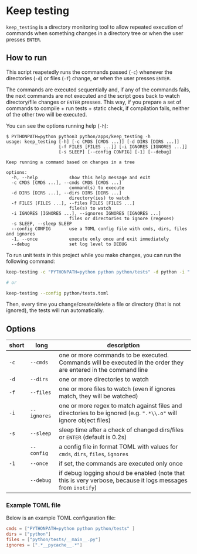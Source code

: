 # Keep testing

`keep_testing` is a directory monitoring tool to allow repeated execution of commands when something
changes in a directory tree or when the user presses `ENTER`.

## How to run

This script reapetedly runs the commands passed (`-c`) whenever the directories (`-d`) or files
(`-f`) change, **or** when the user presses `ENTER`.

The commands are executed sequentially and, if any of the commands fails, the next commands are not
executed and the script goes back to watch directory/file changes or `ENTER` presses. This way, if
you prepare a set of commands to compile + run tests + static check, if compilation fails, neither
of the other two will be executed.

You can see the options running help (`-h`):

```text
$ PYTHONPATH=python python3 python/apps/keep_testing -h
usage: keep_testing [-h] [-c CMDS [CMDS ...]] [-d DIRS [DIRS ...]]
                    [-f FILES [FILES ...]] [-i IGNORES [IGNORES ...]]
                    [-s SLEEP] [--config CONFIG] [-1] [--debug]

Keep running a command based on changes in a tree

options:
  -h, --help            show this help message and exit
  -c CMDS [CMDS ...], --cmds CMDS [CMDS ...]
                        command(s) to execute
  -d DIRS [DIRS ...], --dirs DIRS [DIRS ...]
                        directory(ies) to watch
  -f FILES [FILES ...], --files FILES [FILES ...]
                        file(s) to watch
  -i IGNORES [IGNORES ...], --ignores IGNORES [IGNORES ...]
                        files or directories to ignore (regexes)
  -s SLEEP, --sleep SLEEP
  --config CONFIG       use a TOML config file with cmds, dirs, files and ignores
  -1, --once            execute only once and exit immediately
  --debug               set log level to DEBUG
```

To run unit tests in this project while you make changes, you can run the following command:

```sh
keep-testing -c "PYTHONPATH=python python python/tests" -d python -i ".*__pycache__.*"

# or

keep-testing --config python/tests.toml
```

Then, every time you change/create/delete a file or directory (that is not ignored), the tests will
run automatically.

## Options

| short | long        | description                                                                                                       |
| ----- | ----------- | ----------------------------------------------------------------------------------------------------------------- |
| `-c`  | `--cmds`    | one or more commands to be executed. Commands will be executed in the order they are entered in the command line  |
| `-d`  | `--dirs`    | one or more directories to watch                                                                                  |
| `-f`  | `--files`   | one or more files to watch (even if ignores match, they will be watched)                                          |
| `-i`  | `--ignores` | one or more regex to match against files and directories to be ignored (e.g. `".*\\.o"` will ignore object files) |
| `-s`  | `--sleep`   | sleep time after a check of changed dirs/files or `ENTER` (default is 0.2s)                                       |
|       | `--config`  | a config file in format TOML with values for `cmds`, `dirs`, `files`, `ignores`                                   |
| `-1`  | `--once`    | if set, the commands are executed only once                                                                       |
|       | `--debug`   | if debug logging should be enabled (note that this is very verbose, because it logs messages from `inotify`)      |

### Example TOML file

Below is an example TOML configuration file:

```toml
cmds = ["PYTHONPATH=python python python/tests" ]
dirs = ["python"]
files = ["python/tests/__main__.py"]
ignores = [".*__pycache__.*"]
```
